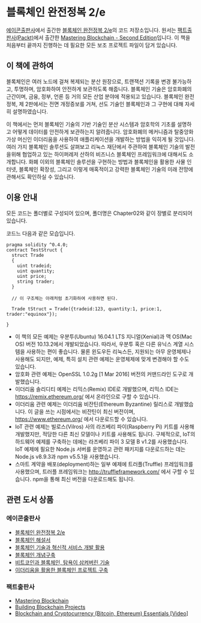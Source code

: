 # 블록체인 완전정복 2/e
[에이콘출판사](http://acornpub.co.kr)에서 출간한 [블록체인 완전정복 2/e](http://acornpub.co.kr/book/mastering-blockchain-2e)의 코드 저장소입니다. 원서는 [팩트출판사(Packt)](https://www.packtpub.com/)에서 출간한 [Mastering Blockchain - Second Edition](https://www.packtpub.com/big-data-and-business-intelligence/mastering-blockchain-second-edition?utm_source=github&utm_medium=repository&utm_campaign=9781788839044)입니다. 이 책을 처음부터 끝까지 진행하는 데 필요한 모든 보조 프로젝트 파일이 담겨 있습니다.
## 이 책에 관하여
블록체인은 여러 노드에 걸쳐 복제되는 분산 원장으로, 트랜잭션 기록을 변경 불가능하고, 투명하며, 암호화하여 안전하게 보관하도록 해줍니다. 블록체인 기술은 암호화폐의 근간이며, 금융, 정부, 언론 등 거의 모든 산업 분야에 적용되고 있습니다. 블록체인 완전정복, 제 2판에서는 전면 개정증보를 거쳐, 선도 기술인 블록체인과 그 구현에 대해 자세히 설명하였습니다.

이 책에서는 먼저 블록체인 기술의 기반 기술인 분산 시스템과 암호학의 기초를 설명하고 어떻게 데이터를 안전하게 보관하는지 알려줍니다. 암호화폐의 메커니즘과 탈중앙화 가상 머신인 이더리움을 사용하여 애플리케이션을 개발하는 방법을 익히게 될 것입니다. 여러 가지 블록체인 솔루션도 살펴보고 리눅스 재단에서 주관하여 블록체인 기술의 발전을위해 협업하고 있는 하이퍼레저 산하의 비즈니스 블록체인 프레임워크에 대해서도 소개합니다. 화폐 이외의 블록체인 솔루션을 구현하는 방법과 블록체인을 활용한 사물 인터넷, 블록체인 확장성, 그리고 이렇게 매혹적이고 강력한 블록체인 기술의 미래 전망에 관해서도 확인하실 수 있습니다.
## 이용 안내
모든 코드는 폴더별로 구성되어 있으며, 폴더명은 Chapter02와 같이 장별로 분리되어 있습니다.

코드느 다음과 같은 모습입니다.
```
pragma solidity ^0.4.0; 
contract TestStruct { 
  struct Trade 
  { 
    uint tradeid; 
    uint quantity; 
    uint price;  
    string trader; 
  } 
 
  // 이 구조체는 아래처럼 초기화하여 사용하면 된다. 
 
  Trade tStruct = Trade({tradeid:123, quantity:1, price:1, trader:"equinox"}); 
 
} 
```

* 이 책의 모든 예제는 우분투(Ubuntu) 16.04.1 LTS 지니얼(Xenial)과 맥 OS(Mac OS) 버전 10.13.2에서 개발되었습니다. 따라서, 우분투 혹은 다른 유닉스 계열 시스템을 사용하는 편이 좋습니다. 물론 윈도우든 리눅스든, 지원되는 아무 운영체제나 사용해도 되지만, 예제, 특히 설치 관련 예제는 운영체제에 맞게 변경해야 할 수도 있습니다.
* 암호화 관련 예제는 OpenSSL 1.0.2g [1 Mar 2016] 버전의 커맨드라인 도구로 개발했습니다.
* 이더리움 솔리디티 예제는 리믹스(Remix) IDE로 개발했으며, 리믹스 IDE는 https://remix.ethereum.org/ 에서 온라인으로 구할 수 있습니다.
* 이더리움 관련 예제는 이더리움 비잔틴(Ethereum Byzantine) 릴리스로 개발했습니다. 이 글을 쓰는 시점에서는 비잔틴이 최신 버전이며, https://www.ethereum.org/ 에서 다운로드할 수 있습니다.
* IoT 관련 예제는 빌로스(Vilros) 사의 라즈베리 파이(Raspberry Pi) 키트를 사용해 개발했지만, 적당한 다른 최신 모델이나 키트를 사용해도 됩니다. 구체적으로, IoT의 하드웨어 예제를 구축하는 데에는 라즈베리 파이 3 모델 B v1.2를 사용했습니다. IoT 예제에 필요한 Node.js 서버를 운영하고 관련 패키지를 다운로드하는 데는 Node.js v8.9.3과 npm v5.5.1을 사용했습니다.
* 스마트 계약을 배포(deployment)하는 일부 예제에 트러플(Truffle) 프레임워크를 사용했으며, 트러플 프레임워크는 http://truffleframework.com/ 에서 구할 수 있습니다. npm을 통해 최신 버전을 다운로드해도 됩니다.

## 관련 도서 상품

### 에이콘출판사
* [블록체인 완전정복 2/e](http://acornpub.co.kr/book/mastering-blockchain-2e)
* [블록체인 해설서](http://acornpub.co.kr/book/blockchain-guide)
* [블록체인 기술과 혁신적 서비스 개발 활용](http://acornpub.co.kr/book/blockchain-application)
* [블록체인 개념구축](http://acornpub.co.kr/book/blocks-chains)
* [비트코인과 블록체인, 탐욕이 삼켜버린 기술](http://acornpub.co.kr/book/bitcoin-blockchain)
* [이더리움을 활용한 블록체인 프로젝트 구축](http://acornpub.co.kr/book/blockchain-projects)

### 팩트출판사
* [Mastering Blockchain](https://www.packtpub.com/big-data-and-business-intelligence/mastering-blockchain?utm_source=github&utm_medium=repository&utm_campaign=9781787125445)
* [Building Blockchain Projects](https://www.packtpub.com/big-data-and-business-intelligence/building-blockchain-projects?utm_source=github&utm_medium=repository&utm_campaign=9781787122147)
* [Blockchain and Cryptocurrency (Bitcoin, Ethereum) Essentials [Video]](https://www.packtpub.com/application-development/blockchain-and-cryptocurrency-bitcoin-ethereum-essentials-video?utm_source=github&utm_medium=repository&utm_campaign=9781788990837)
